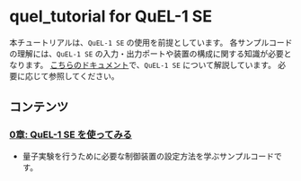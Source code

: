 # quel_tutorial for QuEL-1 SE

本チュートリアルは、`QuEL-1 SE` の使用を前提としています。
各サンプルコードの理解には、`QuEL-1 SE` の入力・出力ポートや装置の構成に関する知識が必要となります。
[こちらのドキュメント](https://github.com/quel-inc/quelware/blob/main/reference_manuals/Quel1seRiken8ReferenceManual.md)で、`QuEL-1 SE` について解説しています。
必要に応じて参照してください。

## コンテンツ

### [0章: QuEL-1 SE を使ってみる](./0_Setup)
- 量子実験を行うために必要な制御装置の設定方法を学ぶサンプルコードです。
